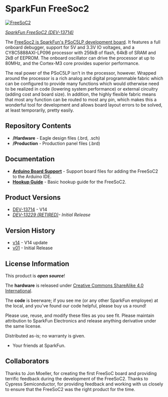 SparkFun FreeSoc2
========================================

[![FreeSoC2](https://cdn.sparkfun.com//assets/parts/1/1/2/0/8/13714-01.jpg)](https://www.sparkfun.com/products/13714)

[*SparkFun FreeSoC2 (DEV-13714)*](https://www.sparkfun.com/products/13714)

The [FreeSoc2 is SparkFun's PSoC5LP development board](https://www.sparkfun.com/products/13714). It features a full onboard debugger, support for 5V and 3.3V IO voltages, and a CY8C5888AXI-LP096 processor with 256kB of flash, 64kB of SRAM and 2kB of EEPROM. The onboard oscillator can drive the processor at up to 80MHz, and the Cortex-M3 core provides superior performance.

The real power of the PSoC5LP isn't in the processor, however. Wrapped around the processor is a rich analog and digital programmable fabric which can be configured to provide many functions which would otherwise need to be realized in code (lowering system performance) or external circuitry (adding cost and board size). In addition, the highly flexible fabric means that most any function can be routed to most any pin, which makes this a wonderful tool for development and allows board layout errors to be solved, at least temporarily, pretty easily.

Repository Contents
-------------------

* **/Hardware** - Eagle design files (.brd, .sch)
* **/Production** - Production panel files (.brd)

Documentation
--------------
* **[Arduino Board Support](https://github.com/sparkfun/PSoC_Arduino_Support)** - Support board files for adding the FreeSoC2 to the Arduino IDE.
* **[Hookup Guide](https://learn.sparkfun.com/tutorials/freesoc2-hookup-guide-v14)** - Basic hookup guide for the FreeSoC2.

Product Versions
----------------
* [DEV-13714](https://www.sparkfun.com/products/13714) - V14
* _[DEV-13229 (RETIRED)](https://www.sparkfun.com/products/13229)- Initial Release_

Version History
---------------
* [v14](https://github.com/sparkfun/FreeSoc2/releases/tag/v14) -  V14 update
* [v01](https://github.com/sparkfun/FreeSoc2/releases/tag/v01) - Initial Release

License Information
-------------------
This product is _**open source**_! 

The **hardware** is released under [Creative Commons ShareAlike 4.0 International](https://creativecommons.org/licenses/by-sa/4.0/).

The **code** is beerware; if you see me (or any other SparkFun employee) at the local, and you've found our code helpful, please buy us a round!

Please use, reuse, and modify these files as you see fit. Please maintain attribution to SparkFun Electronics and release anything derivative under the same license.

Distributed as-is; no warranty is given.

- Your friends at SparkFun.

Collaborators
-------------

Thanks to Jon Moeller, for creating the first FreeSoC board and providing terrific feedback during the development of the FreeSoC2.
Thanks to Cypress Semiconductor, for providing feedback and working with us closely to ensure that the FreeSoC2 was the right product for the time.

